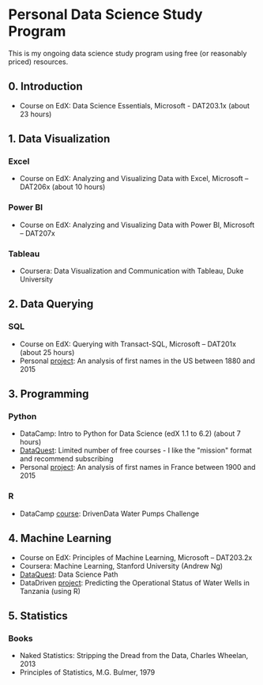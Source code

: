 # Personal Data Science Study Program

This is my ongoing data science study program using free (or reasonably priced) resources.

## 0. Introduction
- Course on EdX: Data Science Essentials, Microsoft - DAT203.1x (about 23 hours)

## 1. Data Visualization

### Excel
- Course on EdX: Analyzing and Visualizing Data with Excel, Microsoft – DAT206x (about 10 hours)

### Power BI
- Course on EdX: Analyzing and Visualizing Data with Power BI, Microsoft – DAT207x

### Tableau
- Coursera: Data Visualization and Communication with Tableau, Duke University

## 2. Data Querying

### SQL
- Course on EdX: Querying with Transact-SQL, Microsoft – DAT201x (about 25 hours)
- Personal [project](https://github.com/domptail/US-Names): An analysis of first names in the US between 1880 and 2015

## 3. Programming

### Python
- DataCamp: Intro to Python for Data Science (edX 1.1 to 6.2) (about 7 hours)
- [DataQuest](https://www.dataquest.io): Limited number of free courses - I like the "mission" format and recommend subscribing
- Personal [project](https://github.com/domptail/French-Names): An analysis of first names in France between 1900 and 2015

### R
- DataCamp [course](https://www.datacamp.com/community/open-courses/drivendata-water-pumps-challenge#gs.ReHOK70): DrivenData Water Pumps Challenge

## 4. Machine Learning
- Course on EdX: Principles of Machine Learning, Microsoft – DAT203.2x
- Coursera: Machine Learning, Stanford University (Andrew Ng)
- [DataQuest](https://www.dataquest.io): Data Science Path
- DataDriven [project](https://github.com/domptail/Tanzania-Water-Wells-ongoing): Predicting the Operational Status of Water Wells in Tanzania (using R)

## 5. Statistics

### Books
-	Naked Statistics: Stripping the Dread from the Data, Charles Wheelan, 2013
-	Principles of Statistics, M.G. Bulmer, 1979



